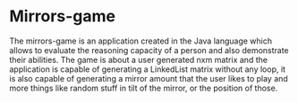 # Mirrors-game
The mirrors-game is an application created in the Java language which allows to evaluate the reasoning capacity of a person and also demonstrate their abilities. 
The game is about a user generated nxm matrix and the application is capable of generating a LinkedList matrix without any loop, it is also capable of generating 
a mirror amount that the user likes to play and more things like random stuff in tilt of the mirror, or the position of those.
